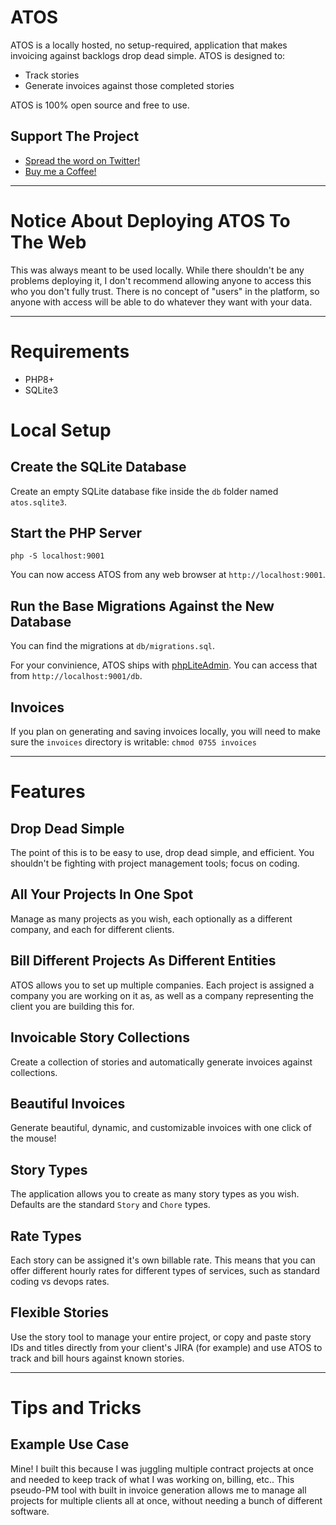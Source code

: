 # ATOS

ATOS is a locally hosted, no setup-required, application that makes invoicing against backlogs drop dead simple. ATOS is designed to:

- Track stories
- Generate invoices against those completed stories

ATOS is 100% open source and free to use.

## Support The Project

- [Spread the word on Twitter!](http://twitter.com/intent/tweet?text=Freelancers!+Check+out+ATO+Stories+%2C+a+drop+dead+simple%2C+locally+hosted+story+tracker+and+invoice+generator+designed+for+freelancer+software+developers.&url=https%3A%2F%2Fgithub.com%2Fjbelelieu%2Fato_stories)
- [Buy me a Coffee!](https://www.buymeacoffee.com/jbelelieu)

-----

# Notice About Deploying ATOS To The Web

This was always meant to be used locally. While there shouldn't be any problems deploying it, I don't recommend allowing anyone to access this who you don't fully trust. There is no concept of "users" in the platform, so anyone with access will be able to do whatever they want with your data.

-----

# Requirements

- PHP8+
- SQLite3

# Local Setup

## Create the SQLite Database

Create an empty SQLite database fike inside the `db` folder named `atos.sqlite3`.

## Start the PHP Server

```
php -S localhost:9001
```

You can now access ATOS from any web browser at `http://localhost:9001`.

## Run the Base Migrations Against the New Database

You can find the migrations at `db/migrations.sql`.

For your convinience, ATOS ships with [phpLiteAdmin](https://www.phpliteadmin.org/). You can access that from `http://localhost:9001/db`.

## Invoices

If you plan on generating and saving invoices locally, you will need to make sure the `invoices` directory is writable: `chmod 0755 invoices`

-----

# Features

## Drop Dead Simple

The point of this is to be easy to use, drop dead simple, and efficient. You shouldn't be fighting with project management tools; focus on coding.

## All Your Projects In One Spot

Manage as many projects as you wish, each optionally as a different company, and each for different clients.

## Bill Different Projects As Different Entities

ATOS allows you to set up multiple companies. Each project is assigned a company you are working on it as, as well as a company representing the client you are building this for.

## Invoicable Story Collections

Create a collection of stories and automatically generate invoices against collections.

## Beautiful Invoices

Generate beautiful, dynamic, and customizable invoices with one click of the mouse!

## Story Types

The application allows you to create as many story types as you wish. Defaults are the standard `Story` and `Chore` types.

## Rate Types

Each story can be assigned it's own billable rate. This means that you can offer different hourly rates for different types of services, such as standard coding vs devops rates.

## Flexible Stories

Use the story tool to manage your entire project, or copy and paste story IDs and titles directly from your client's JIRA (for example) and use ATOS to track and bill hours against known stories.

-----

# Tips and Tricks

## Example Use Case

Mine! I built this because I was juggling multiple contract projects at once and needed to keep track of what I was working on, billing, etc.. This pseudo-PM tool with built in invoice generation allows me to manage all projects for multiple clients all at once, without needing a bunch of different software.
